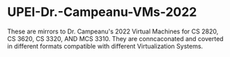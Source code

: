# UPEI-Dr.-Campeanu-VMs-2022

These are mirrors to Dr. Campeanu's 2022 Virtual Machines for CS 2820, CS 3620, CS 3320, AND MCS 3310. They are conncaconated and coverted in different formats compatible with different Virtualization Systems. 
